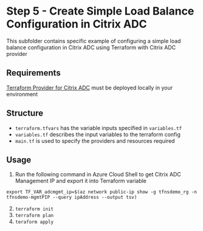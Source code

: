 # Step 5 - Create Simple Load Balance Configuration in Citrix ADC
This subfolder contains specific example of configuring a simple load balance configuration in Citrix ADC using Terraform with Citrix ADC provider

## Requirements
[Terraform Provider for Citrix ADC](https://github.com/citrix/terraform-provider-citrixadc) must be deployed locally in your environment

## Structure
- `terraform.tfvars` has the variable inputs specified in `variables.tf`
- `variables.tf` describes the input variables to the terraform config
- `main.tf` is used to specify the  providers and resources required

## Usage

1. Run the following command in Azure Cloud Shell to get Citrix ADC Management IP and export it into Terraform variable

`export TF_VAR_adcmgmt_ip=$(az network public-ip show -g tfnsdemo_rg -n tfnsdemo-mgmtPIP --query ipAddress --output tsv)`

2. `terraform init`
3. `terraform plan`
4. `teraform apply`